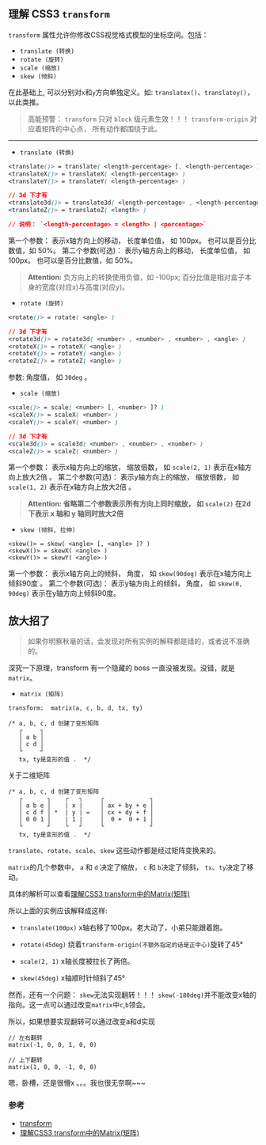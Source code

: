 ## 理解 CSS3 `transform`
`transform` 属性允许你修改CSS视觉格式模型的坐标空间。包括：
- `translate (转换)`
- `rotate (旋转)`
- `scale (缩放)`
- `skew (倾斜)`

在此基础上, 可以分别对`x`和`y`方向单独定义。如: `translatex()`、`translatey()`，以此类推。

> 高能预警： `transform` 只对 `block` 级元素生效！！！ `transform-origin` 对应着矩阵的中心点， 所有动作都围绕于此。

---


- `translate (转换)`
```css
<translate()> = translate( <length-percentage> [, <length-percentage> ]? )
<translateX()> = translateX( <length-percentage> )
<translateY()> = translateY( <length-percentage> )

// 3d 下才有
<translate3d()> = translate3d( <length-percentage> , <length-percentage> , <length> )
<translateZ()> = translateZ( <length> )

// 说明： `<length-percentage> = <length> | <percentage>`
```
第一个参数： 表示x轴方向上的移动， 长度单位值， 如 100px。 也可以是百分比数值，如 50%。
第二个参数(可选)： 表示y轴方向上的移动， 长度单位值， 如 100px。 也可以是百分比数值，如 50%。

> **Attention:**  负方向上的转换使用负值，如 -100px; 百分比值是相对盒子本身的宽度(对应x)与高度(对应y)。

- `rotate (旋转)`
```css
<rotate()> = rotate( <angle> )

// 3d 下才有
<rotate3d()> = rotate3d( <number> , <number> , <number> , <angle> )
<rotateX()> = rotateX( <angle> )
<rotateY()> = rotateY( <angle> )
<rotateZ()> = rotateZ( <angle> )
```
参数: 角度值， 如 `30deg` 。

- `scale (缩放)`
```css
<scale()> = scale( <number> [, <number> ]? )
<scaleX()> = scaleX( <number> )
<scaleY()> = scaleY( <number> )

// 3d 下才有
<scale3d()> = scale3d( <number> , <number> , <number> )
<scaleZ()> = scaleZ( <number> )
```
第一个参数： 表示x轴方向上的缩放， 缩放倍数， 如 `scale(2, 1)` 表示在x轴方向上放大2倍 。
第二个参数(可选)： 表示y轴方向上的缩放， 缩放倍数， 如 `scale(1, 2)` 表示在x轴方向上放大2倍 。

> **Attention: 省略第二个参数表示所有方向上同时缩放， 如 `scale(2)` 在2d 下表示 x 轴和 y 轴同时放大2倍**

- `skew (倾斜, 拉伸)`
```
<skew()> = skew( <angle> [, <angle> ]? )
<skewX()> = skewX( <angle> )
<skewY()> = skewY( <angle> )
```
第一个参数： 表示x轴方向上的倾斜， 角度， 如 `skew(90deg)` 表示在x轴方向上倾斜90度 。
第二个参数(可选)： 表示y轴方向上的倾斜， 角度， 如 `skew(0, 90deg)` 表示在y轴方向上倾斜90度。


## 放大招了
> 如果你明察秋毫的话，会发现对所有实例的解释都是错的，或者说不准确的。

深究一下原理，transform 有一个隐藏的 boss 一直没被发现。没错，就是 `matrix`。

- `matrix (矩阵)`
```
transform:  matrix(a, c, b, d, tx, ty)

/* a, b, c, d 创建了变形矩阵
   ┌     ┐
   │ a b │
   │ c d │
   └     ┘
   tx, ty是变形的值 .  */
```
关于二维矩阵
```
/* a, b, c, d 创建了变形矩阵
   ┌       ┐    ┌   ┐     ┌             ┐
   │ a b e │    | x |     │ ax + by + e │
   │ c d f │ *  | y | =   │ cx + dy + f │
   │ 0 0 1 │    | 1 |     │  0 +  0 + 1 │
   └       ┘    └   ┘     └             ┘
   tx, ty是变形的值 .  */
```

`translate`、`rotate`、`scale`、`skew` 这些动作都是经过矩阵变换来的。

`matrix`的几个参数中， `a` 和 `d` 决定了缩放， `c` 和 `b`决定了倾斜， `tx`、`ty`决定了移动。

具体的解析可以查看[理解CSS3 transform中的Matrix(矩阵)](http://www.zhangxinxu.com/wordpress/2012/06/css3-transform-matrix-%E7%9F%A9%E9%98%B5/)

所以上面的实例应该解释成这样:
- `translate(100px)` x轴右移了100px。老大动了，小弟只能跟着跑。

- `rotate(45deg)` 绕着`transform-origin(不额外指定的话是正中心)`旋转了45°

- `scale(2, 1)` x轴长度被拉长了两倍。

- `skew(45deg)` x轴顺时针倾斜了45°

然而，还有一个问题： `skew`无法实现翻转！！！ `skew(-180deg)`并不能改变x轴的指向。这一点可以通过改变`matrix`中`c`,`b`领会。

所以，如果想要实现翻转可以通过改变a和d实现
```
// 左右翻转
matrix(-1, 0, 0, 1, 0, 0)

// 上下翻转
matrix(1, 0, 0, -1, 0, 0)
```

嗯，卧槽，还是很懵x 。。。我也很无奈啊~~~

### 参考
- [transform](https://developer.mozilla.org/zh-CN/docs/Web/CSS/transform)
- [理解CSS3 transform中的Matrix(矩阵)](http://www.zhangxinxu.com/wordpress/2012/06/css3-transform-matrix-%E7%9F%A9%E9%98%B5/)



